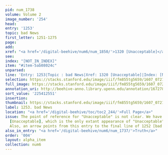 ```yaml
---
pid: num_1738
volume: Volume 2
image_number: '254'
head:
entry: '1253'
topic: bad News
first_letter: 1251-1275
page:
add:
xref: "<a href='/digital-beehive/num6/num_1850/'>1320 [Unacceptable]</a>"
see:
index: "[NOT_IN_INDEX]"
item: "#item-5ab08024c"
unparsed:
line: 'Entry: 1253|Topic : bad News|Xref: 1320 [Unacceptable]|Index: [NOT_IN_INDEX]|#item-5ab08024c'
selection: https://stacks.stanford.edu/image/iiif/fm855tg5659/1607_0721/911,2551,2754,485/full/0/default.jpg
full_image: https://stacks.stanford.edu/image/iiif/fm855tg5659/1607_0721/full/full/0/default.jpg
annotation_uri: http://beehive-anno.library.upenn.edu/annotation/1672787297532
sort_value: '225412551'
insertion:
thumbnail: https://stacks.stanford.edu/image/iiif/fm855tg5659/1607_0721/911,2551,600,180/250,/0/default.jpg
label: 1253. bad News
location: "<a href='/digital-beehive/toc/toc2_244/'>Full Page</a>"
issue: The point of reference for "Unacceptable" is not clear. We have linked to 1320
  [Unacceptable], which is the only extant appearance of "Unacceptable" in the Alvearium.
  Also, an arrow points from this entry to the final line of 1252 [bad News].
also_in_entry: "<a href='/digital-beehive/num6/num_1737/'>Truth</a>"
order: '004'
layout: alpha_item
collection: num6
---
```

